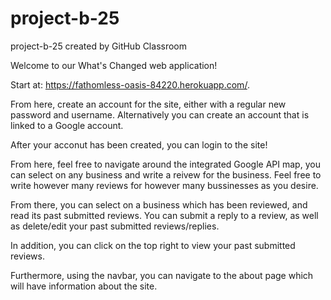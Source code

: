 # project-b-25
project-b-25 created by GitHub Classroom 

Welcome to our What's Changed web application!  

Start at: https://fathomless-oasis-84220.herokuapp.com/.

From here, create an account for the site, either with a regular new password and username. Alternatively you can create an account that is linked to a Google account. 

After your acconut has been created, you can login to the site! 

From here, feel free to navigate around the integrated Google API map, you can select on any business and write a reivew for the business. Feel free to write however many reviews for however many bussinesses as you desire. 

From there, you can select on a business which has been reviewed, and read its past submitted reviews. You can submit a reply to a review, as well as delete/edit your past submitted reviews/replies.

In addition, you can click on the top right to view your past submitted reviews. 

Furthermore, using the navbar, you can navigate to the about page which will have information about the site.
